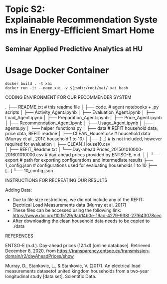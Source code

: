 # Topic S2: Explainable Recommendation Systems in Energy‐Efficient Smart Home
## Seminar Applied Predictive Analytics at HU

# Usage Docker Container

```
docker build . -t xai 
docker run -it --name xai -v $(pwd):/root/xai/ xai bash
```

CODING ENVIRONMENT FOR OUR RECOMMENDER SYSTEM

.
├── README.txt                                                  # this readme file
│
├── code.                                                       # agent notebooks + .py scripts
│   ├── Activity_Agent.ipynb
│   ├── Evaluation_Agent.ipynb
│   ├── Load_Agent.ipynb
│   ├── Preparation_Agent.ipynb
│   ├── Price_Agent.ipynb
│   ├── Recommendation_Agent.ipynb
│   ├── Usage_Agent.ipynb
│   ├── agents.py
│   └── helper_functions.py
│
├── data                                                        # REFIT household data, price data, REFIT readme
│   ├── CLEAN_House1.csv                                            # household data (Murray et al., 2017, household 1 to 10) 
│   ├── [...]                                                       # is not included, however required for evaluation
│   ├── CLEAN_House10.csv                                           
│   ├── REFIT_Readme.txt
│   └── Day-ahead Prices_201501010000-201601010000.csv              # day-ahead prices provided by ENTSO-E, n.d.
│
│
└── export                                                      # path for exporting configurations and intermediate results
    ├── 1_config.json                                               # configurations used for evaluating households 1 to 10
    ├── [...]
    └── 10_config.json


INSTRUCTIONS FOR RECREATING OUR RESULTS

Adding Data:
 - Due to file size restrictions, we did not include any of the REFIT: Electrical Load Measurements data (Murray et al. 2017)
 - These files can be accessed using the following link: https://www.doi.org/10.15129/9ab14b0e-19ac-4279-938f-27f643078cec
 - After downloading the clean household data needs to be copied to ./data


REFERENCES

ENTSO-E (n.d.). Day-ahead prices (12.1.d) [online database]. Retrieved December 8, 2020, from https://transparency.entsoe.eu/transmission-domain/r2/dayAheadPrices/show

Murray, D., Stankovic, L., & Stankovic, V. (2017). An electrical load measurements datasetof united kingdom households from a two-year longitudinal study [data set]. Scientific Data.